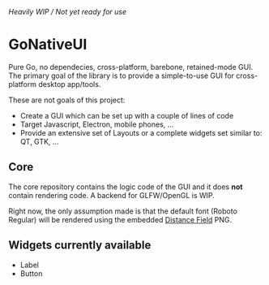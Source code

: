 *Heavily WIP / Not yet ready for use*

# GoNativeUI
Pure Go, no dependecies, cross-platform, barebone, retained-mode GUI.
The primary goal of the library is to provide a simple-to-use GUI for cross-platform desktop app/tools.

These are not goals of this project:
* Create a GUI which can be set up with a couple of lines of code
* Target Javascript, Electron, mobile phones, ...
* Provide an extensive set of Layouts or a complete widgets set similar to: QT, GTK, ...

## Core
The core repository contains the logic code of the GUI and it does **not** contain rendering code. A backend for GLFW/OpenGL is WIP.

Right now, the only assumption made is that the default font (Roboto Regular) will be rendered using the embedded [Distance Field](https://github.com/libgdx/libgdx/wiki/Distance-field-fonts) PNG.

## Widgets currently available
* Label
* Button

